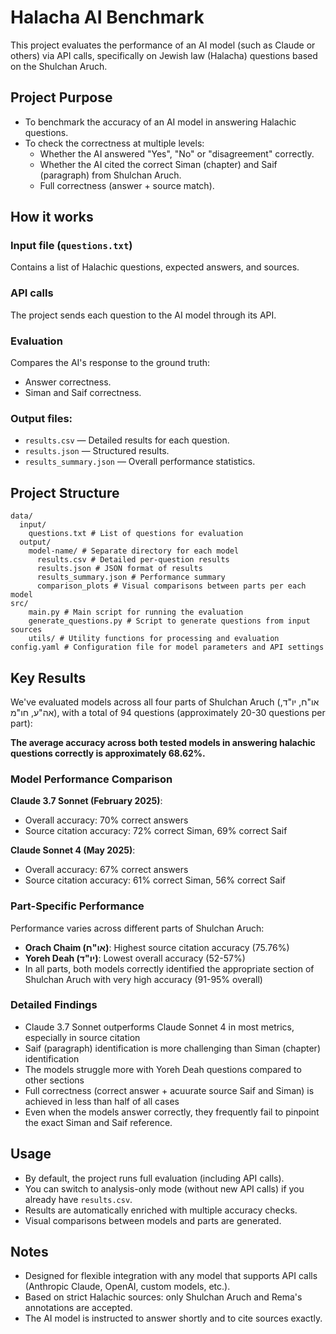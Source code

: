 # Halacha AI Benchmark

This project evaluates the performance of an AI model (such as Claude or others) via API calls, specifically on Jewish law (Halacha) questions based on the Shulchan Aruch.

## Project Purpose
- To benchmark the accuracy of an AI model in answering Halachic questions.
- To check the correctness at multiple levels:
  - Whether the AI answered "Yes", "No" or "disagreement" correctly.
  - Whether the AI cited the correct Siman (chapter) and Saif (paragraph) from Shulchan Aruch.
  - Full correctness (answer + source match).

## How it works

### Input file (`questions.txt`)
Contains a list of Halachic questions, expected answers, and sources.

### API calls
The project sends each question to the AI model through its API.

### Evaluation
Compares the AI's response to the ground truth:
- Answer correctness.
- Siman and Saif correctness.

### Output files:
- `results.csv` — Detailed results for each question.
- `results.json` — Structured results.
- `results_summary.json` — Overall performance statistics.

## Project Structure
```
data/ 
  input/ 
    questions.txt # List of questions for evaluation 
  output/ 
    model-name/ # Separate directory for each model 
      results.csv # Detailed per-question results 
      results.json # JSON format of results 
      results_summary.json # Performance summary 
      comparison_plots # Visual comparisons between parts per each model
src/ 
    main.py # Main script for running the evaluation
    generate_questions.py # Script to generate questions from input sources
    utils/ # Utility functions for processing and evaluation
config.yaml # Configuration file for model parameters and API settings
```

## Key Results
We've evaluated models across all four parts of Shulchan Aruch (או"ח, יו"ד, אה"ע, חו"מ), with a total of 94 questions (approximately 20-30 questions per part):

**The average accuracy across both tested models in answering halachic questions correctly is approximately 68.62%.**

### Model Performance Comparison

**Claude 3.7 Sonnet (February 2025)**:
- Overall accuracy: 70% correct answers
- Source citation accuracy: 72% correct Siman, 69% correct Saif

**Claude Sonnet 4 (May 2025)**:
- Overall accuracy: 67% correct answers
- Source citation accuracy: 61% correct Siman, 56% correct Saif

### Part-Specific Performance
Performance varies across different parts of Shulchan Aruch:
- **Orach Chaim (או"ח)**: Highest source citation accuracy (75.76%)
- **Yoreh Deah (יו"ד)**: Lowest overall accuracy (52-57%)
- In all parts, both models correctly identified the appropriate section of Shulchan Aruch with very high accuracy (91-95% overall)

### Detailed Findings
- Claude 3.7 Sonnet outperforms Claude Sonnet 4 in most metrics, especially in source citation
- Saif (paragraph) identification is more challenging than Siman (chapter) identification
- The models struggle more with Yoreh Deah questions compared to other sections
- Full correctness (correct answer + acuurate source Saif and Siman) is achieved in less than half of all cases
- Even when the models answer correctly, they frequently fail to pinpoint the exact Siman and Saif reference.

## Usage
- By default, the project runs full evaluation (including API calls).
- You can switch to analysis-only mode (without new API calls) if you already have `results.csv`.
- Results are automatically enriched with multiple accuracy checks.
- Visual comparisons between models and parts are generated.

## Notes
- Designed for flexible integration with any model that supports API calls (Anthropic Claude, OpenAI, custom models, etc.).
- Based on strict Halachic sources: only Shulchan Aruch and Rema's annotations are accepted.
- The AI model is instructed to answer shortly and to cite sources exactly.